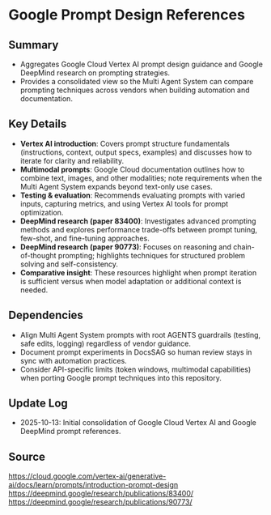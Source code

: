 # Google Prompt Design References

## Summary
- Aggregates Google Cloud Vertex AI prompt design guidance and Google DeepMind research on prompting strategies.
- Provides a consolidated view so the Multi Agent System can compare prompting techniques across vendors when building automation and documentation.

## Key Details
- **Vertex AI introduction**: Covers prompt structure fundamentals (instructions, context, output specs, examples) and discusses how to iterate for clarity and reliability.
- **Multimodal prompts**: Google Cloud documentation outlines how to combine text, images, and other modalities; note requirements when the Multi Agent System expands beyond text-only use cases.
- **Testing & evaluation**: Recommends evaluating prompts with varied inputs, capturing metrics, and using Vertex AI tools for prompt optimization.
- **DeepMind research (paper 83400)**: Investigates advanced prompting methods and explores performance trade-offs between prompt tuning, few-shot, and fine-tuning approaches.
- **DeepMind research (paper 90773)**: Focuses on reasoning and chain-of-thought prompting; highlights techniques for structured problem solving and self-consistency.
- **Comparative insight**: These resources highlight when prompt iteration is sufficient versus when model adaptation or additional context is needed.

## Dependencies
- Align Multi Agent System prompts with root AGENTS guardrails (testing, safe edits, logging) regardless of vendor guidance.
- Document prompt experiments in DocsSAG so human review stays in sync with automation practices.
- Consider API-specific limits (token windows, multimodal capabilities) when porting Google prompt techniques into this repository.

## Update Log
- 2025-10-13: Initial consolidation of Google Cloud Vertex AI and Google DeepMind prompt references.

## Source
https://cloud.google.com/vertex-ai/generative-ai/docs/learn/prompts/introduction-prompt-design
https://deepmind.google/research/publications/83400/
https://deepmind.google/research/publications/90773/